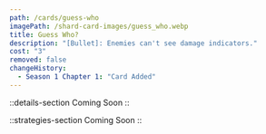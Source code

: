 ```yaml
---
path: /cards/guess-who
imagePath: /shard-card-images/guess_who.webp
title: Guess Who?
description: "[Bullet]: Enemies can't see damage indicators."
cost: "3"
removed: false
changeHistory:
  - Season 1 Chapter 1: "Card Added"
---
```


::details-section
Coming Soon
::

::strategies-section
Coming Soon
::

